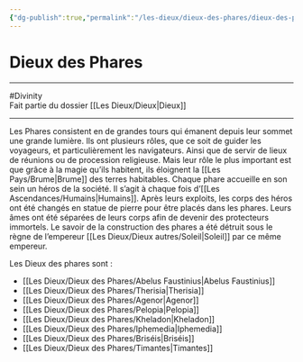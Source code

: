 ```yaml
---
{"dg-publish":true,"permalink":"/les-dieux/dieux-des-phares/dieux-des-phares/"}
---
```


# Dieux des Phares
---
#Divinity  
Fait partie du dossier [[Les Dieux/Dieux\|Dieux]]

-------
Les Phares consistent en de grandes tours qui émanent depuis leur sommet une grande lumière.
Ils ont plusieurs rôles, que ce soit de guider les voyageurs, et particulièrement les navigateurs. Ainsi que de servir de lieux de réunions ou de procession religieuse.
Mais leur rôle le plus important est que grâce à la magie qu’ils habitent, ils éloignent la [[Les Pays/Brume\|Brume]] des terres habitables.
Chaque phare accueille en son sein un héros de la société. Il s’agit à chaque fois d’[[Les Ascendances/Humains\|Humains]].
Après leurs exploits, les corps des héros ont été changés en statue de pierre pour être placés dans les phares. Leurs âmes ont été séparées de leurs corps afin de devenir des protecteurs immortels.
Le savoir de la construction des phares a été détruit sous le règne de l’empereur [[Les Dieux/Dieux autres/Soleil\|Soleil]] par ce même empereur.

Les Dieux des phares sont :
- [[Les Dieux/Dieux des Phares/Abelus Faustinius\|Abelus Faustinius]]
- [[Les Dieux/Dieux des Phares/Therisia\|Therisia]]
- [[Les Dieux/Dieux des Phares/Agenor\|Agenor]]
- [[Les Dieux/Dieux des Phares/Pelopia\|Pelopia]]
- [[Les Dieux/Dieux des Phares/Kheladon\|Kheladon]]
- [[Les Dieux/Dieux des Phares/Iphemedia\|Iphemedia]]
- [[Les Dieux/Dieux des Phares/Briséis\|Briséis]]
- [[Les Dieux/Dieux des Phares/Timantes\|Timantes]]